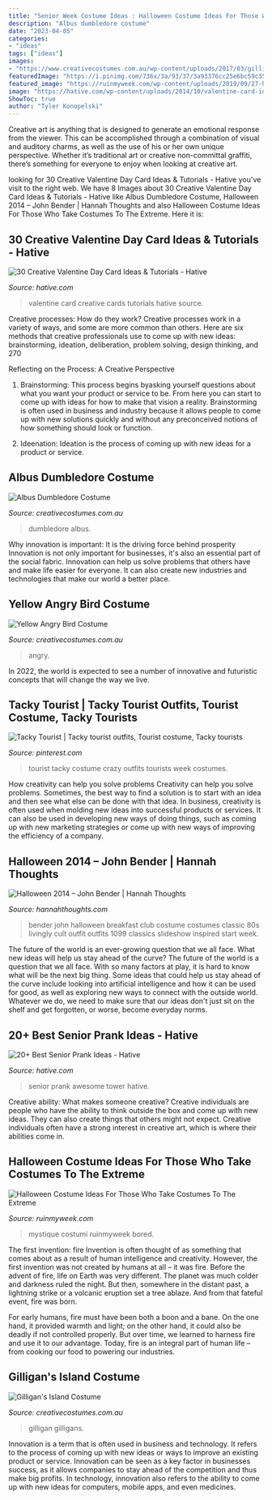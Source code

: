 ```yaml
---
title: "Senior Week Costume Ideas : Halloween Costume Ideas For Those Who Take Costumes To The Extreme"
description: "Albus dumbledore costume"
date: "2023-04-05"
categories:
- "ideas"
tags: ["ideas"]
images:
- "https://www.creativecostumes.com.au/wp-content/uploads/2017/03/gilligan-768x1024.jpg"
featuredImage: "https://i.pinimg.com/736x/3a/93/37/3a93376cc25e6bc59c3582ede25c62b9.jpg"
featured_image: "https://ruinmyweek.com/wp-content/uploads/2019/09/27-halloween-costume-ideas-for-people-who-like-taking-their-costumes-to-the-extreme-1-679x1024.jpg"
image: "https://hative.com/wp-content/uploads/2014/10/valentine-card-ideas/30-valentine-card-ideas.jpg"
ShowToc: true
author: "Tyler Konopelski"
---
```



Creative art is anything that is designed to generate an emotional response from the viewer. This can be accomplished through a combination of visual and auditory charms, as well as the use of his or her own unique perspective. Whether it’s traditional art or creative non-committal graffiti, there’s something for everyone to enjoy when looking at creative art.

	

		
looking for 30 Creative Valentine Day Card Ideas &amp; Tutorials - Hative you've visit to the right web. We have 8 Images about 30 Creative Valentine Day Card Ideas &amp; Tutorials - Hative like Albus Dumbledore Costume, Halloween 2014 – John Bender | Hannah Thoughts and also Halloween Costume Ideas For Those Who Take Costumes To The Extreme. Here it is:
		
    
## 30 Creative Valentine Day Card Ideas &amp; Tutorials - Hative

<img loading=lazy src="https://hative.com/wp-content/uploads/2014/10/valentine-card-ideas/30-valentine-card-ideas.jpg" onerror="this.onerror=null;this.src='https://tse1.mm.bing.net/th?id=OIP.i2UZc6sBWmiWn8CeuLQpFAHaJ6&amp;pid=15.1';" alt="30 Creative Valentine Day Card Ideas &amp; Tutorials - Hative">

_Source: hative.com_

>valentine card creative cards tutorials hative source. 

	

Creative processes: How do they work?
Creative processes work in a variety of ways, and some are more common than others. Here are six methods that creative professionals use to come up with new ideas: brainstorming, ideation, deliberation, problem solving, design thinking, and 270

Reflecting on the Process: A Creative Perspective

1. Brainstorming: This process begins byasking yourself questions about what you want your product or service to be. From here you can start to come up with ideas for how to make that vision a reality. Brainstorming is often used in business and industry because it allows people to come up with new solutions quickly and without any preconceived notions of how something should look or function.

2. Ideenation: Ideation is the process of coming up with new ideas for a product or service.

    
## Albus Dumbledore Costume

<img loading=lazy src="https://www.creativecostumes.com.au/wp-content/uploads/2017/03/dumbledore-768x1024.jpg" onerror="this.onerror=null;this.src='https://tse4.mm.bing.net/th?id=OIP.F6G6ngVYTaxZr17CYvqLLgHaJ4&amp;pid=15.1';" alt="Albus Dumbledore Costume">

_Source: creativecostumes.com.au_

>dumbledore albus. 

	

Why innovation is important: It is the driving force behind prosperity
Innovation is not only important for businesses, it's also an essential part of the social fabric. Innovation can help us solve problems that others have and make life easier for everyone. It can also create new industries and technologies that make our world a better place.

    
## Yellow Angry Bird Costume

<img loading=lazy src="https://www.creativecostumes.com.au/wp-content/uploads/2012/01/Yellow-Angry-bird-costume-768x1024.jpg" onerror="this.onerror=null;this.src='https://tse4.mm.bing.net/th?id=OIP.V_N4cRj10ChYHo-O5Mgw2wHaJ4&amp;pid=15.1';" alt="Yellow Angry Bird Costume">

_Source: creativecostumes.com.au_

>angry. 

	

In 2022, the world is expected to see a number of innovative and futuristic concepts that will change the way we live.

    
## Tacky Tourist | Tacky Tourist Outfits, Tourist Costume, Tacky Tourists

<img loading=lazy src="https://i.pinimg.com/736x/3a/93/37/3a93376cc25e6bc59c3582ede25c62b9.jpg" onerror="this.onerror=null;this.src='https://tse2.mm.bing.net/th?id=OIP.wWJoobPaVdV4FjRvpQaplgHaJ3&amp;pid=15.1';" alt="Tacky Tourist | Tacky tourist outfits, Tourist costume, Tacky tourists">

_Source: pinterest.com_

>tourist tacky costume crazy outfits tourists week costumes. 

	

How creativity can help you solve problems
Creativity can help you solve problems. Sometimes, the best way to find a solution is to start with an idea and then see what else can be done with that idea. In business, creativity is often used when molding new ideas into successful products or services. It can also be used in developing new ways of doing things, such as coming up with new marketing strategies or come up with new ways of improving the efficiency of a company.

    
## Halloween 2014 – John Bender | Hannah Thoughts

<img loading=lazy src="http://www.hannahthoughts.com/wp-content/uploads/2014/10/IMG_1099.jpg" onerror="this.onerror=null;this.src='https://tse2.mm.bing.net/th?id=OIP.wKQ413aaGlNBNzoprQX2jAHaKH&amp;pid=15.1';" alt="Halloween 2014 – John Bender | Hannah Thoughts">

_Source: hannahthoughts.com_

>bender john halloween breakfast club costume costumes classic 80s livingly cult outfit outfits 1099 classics slideshow inspired start week. 

	

The future of the world is an ever-growing question that we all face. What new ideas will help us stay ahead of the curve?
The future of the world is a question that we all face. With so many factors at play, it is hard to know what will be the next big thing. Some ideas that could help us stay ahead of the curve include looking into artificial intelligence and how it can be used for good, as well as exploring new ways to connect with the outside world. Whatever we do, we need to make sure that our ideas don't just sit on the shelf and get forgotten, or worse, become everyday norms.

    
## 20+ Best Senior Prank Ideas - Hative

<img loading=lazy src="https://hative.com/wp-content/uploads/2014/04/senior-prank-ideas/3-awesome-book-tower.jpg" onerror="this.onerror=null;this.src='https://tse4.mm.bing.net/th?id=OIP.3R3-MhabnkxHZUD4Alz-8gHaJ2&amp;pid=15.1';" alt="20+ Best Senior Prank Ideas - Hative">

_Source: hative.com_

>senior prank awesome tower hative. 

	

Creative ability: What makes someone creative?
Creative individuals are people who have the ability to think outside the box and come up with new ideas. They can also create things that others might not expect. Creative individuals often have a strong interest in creative art, which is where their abilities come in.

    
## Halloween Costume Ideas For Those Who Take Costumes To The Extreme

<img loading=lazy src="https://ruinmyweek.com/wp-content/uploads/2019/09/27-halloween-costume-ideas-for-people-who-like-taking-their-costumes-to-the-extreme-1-679x1024.jpg" onerror="this.onerror=null;this.src='https://tse3.mm.bing.net/th?id=OIP._mxwv9yUjI2XUQy3XSG_DAHaLK&amp;pid=15.1';" alt="Halloween Costume Ideas For Those Who Take Costumes To The Extreme">

_Source: ruinmyweek.com_

>mystique costumi ruinmyweek bored. 

	

The first invention: fire
Invention is often thought of as something that comes about as a result of human intelligence and creativity. However, the first invention was not created by humans at all – it was fire.
Before the advent of fire, life on Earth was very different. The planet was much colder and darkness ruled the night. But then, somewhere in the distant past, a lightning strike or a volcanic eruption set a tree ablaze. And from that fateful event, fire was born.

For early humans, fire must have been both a boon and a bane. On the one hand, it provided warmth and light; on the other hand, it could also be deadly if not controlled properly. But over time, we learned to harness fire and use it to our advantage. Today, fire is an integral part of human life – from cooking our food to powering our industries.

    
## Gilligan&#039;s Island Costume

<img loading=lazy src="https://www.creativecostumes.com.au/wp-content/uploads/2017/03/gilligan-768x1024.jpg" onerror="this.onerror=null;this.src='https://tse4.mm.bing.net/th?id=OIP.Ej8rRZKjBCRz_NgD00x_OwHaJ4&amp;pid=15.1';" alt="Gilligan&#039;s Island Costume">

_Source: creativecostumes.com.au_

>gilligan gilligans. 

	

Innovation is a term that is often used in business and technology. It refers to the process of coming up with new ideas or ways to improve an existing product or service. Innovation can be seen as a key factor in businesses success, as it allows companies to stay ahead of the competition and thus make big profits. In technology, innovation also refers to the ability to come up with new ideas for computers, mobile apps, and even medicines.

